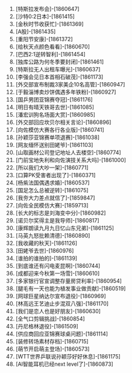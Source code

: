 
1. [特斯拉发布会]-[1860647]
1. [沙特0:2日本]-[1861415]
1. [金秋时节收获忙]-[1861369]
1. [A股]-[1861435]
1. [重阳节安康]-[1861372]
1. [给秋天点颜色看看]-[1860670]
1. [巴西2:1逆转智利]-[1861454]
1. [独库公路为何冬季要封闭]-[1861461]
1. [特斯拉无人出租车曝光]-[1860637]
1. [李强会见日本首相石破茂]-[1861173]
1. [外交部宣布制裁3家美企10名高管]-[1860947]
1. [于毅淄博卖炒饼偶遇多年铁粉]-[1860927]
1. [国乒男团亚锦赛夺冠]-[1861176]
1. [明日有晴天铁哥去世]-[1861085]
1. [潘宏训狗名场面大赏]-[1860985]
1. [外交部回应坎贝尔相关言论]-[1860896]
1. [向佐模仿大赛各行各业版]-[1860741]
1. [孙颖莎亚锦赛单项退赛]-[1861038]
1. [网友缅怀送别田姥爷]-[1861103]
1. [山取画材公司登记地址人去楼空]-[1860774]
1. [门前宝地失利和向佐演技关系大吗]-[1861000]
1. [所以我们大吵一架]-[1860771]
1. [口算PK受害者出现了]-[1860371]
1. [杨紫法国偶遇求婚]-[1860537]
1. [国足怎么总被逆转]-[1861075]
1. [我夯大力差点就信了]-[1859847]
1. [向佐全民模仿大赛]-[1859713]
1. [长大的标志是刘海变中分]-[1860982]
1. [诺贝尔奖得主是我导师]-[1860817]
1. [康辉朗读九月九日忆山东兄弟]-[1861125]
1. [马英九怒批赖清德]-[1860890]
1. [我收藏的秋天]-[1861126]
1. [田姥爷去世]-[1860976]
1. [谁拍的谁拍的]-[1861139]
1. [到底谁还有闪电麦昆啊]-[1860744]
1. [成都迎来今秋第一场雪]-[1860610]
1. [多家银行官宣调整存量房贷利率]-[1860954]
1. [腿毛有一天也能为植发事业做贡献]-[1860519]
1. [网球巨星纳达尔宣布退役]-[1860969]
1. [林高远王艺迪止步混双八强]-[1861170]
1. [我们是恋人也是好朋友]-[1860630]
1. [全气口剪辑挑战]-[1860854]
1. [丹尼格林退役]-[1861509]
1. [供应商回应亚锦赛球桌问题]-[1861114]
1. [装修转场素材存档]-[1860715]
1. [萌节开启萌主登场]-[1860573]
1. [WTT世界乒联说孙颖莎好好休息]-[1861175]
1. [AI智能耳机已经next level了]-[1860873]